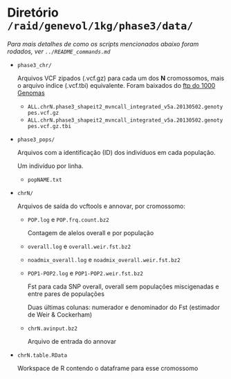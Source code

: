 # Diretório `/raid/genevol/1kg/phase3/data/`

*Para mais detalhes de como os scripts mencionados abaixo foram 
rodados, ver `../README_commands.md`*

- `phase3_chr/`

  Arquivos VCF zipados (.vcf.gz) para cada um dos **N** cromossomos,
  mais o arquivo índice (.vcf.tbi) equivalente. Foram baixados do
  [ftp do 1000 Genomas](ftp://ftp-trace.ncbi.nih.gov/1000genomes/ftp/release/20130502/)
  - `ALL.chrN.phase3_shapeit2_mvncall_integrated_v5a.20130502.genotypes.vcf.gz`
  - `ALL.chrN.phase3_shapeit2_mvncall_integrated_v5a.20130502.genotypes.vcf.gz.tbi`

- `phase3_pops/`

  Arquivos com a identificação (ID) dos indivíduos em cada
  população.

  Um indivíduo por linha.
  - `popNAME.txt`

- `chrN/`

  Arquivos de saída do vcftools e annovar, por cromossomo:
  
  - `POP.log` e `POP.frq.count.bz2`

    Contagem de alelos overall e por população

  - `overall.log` e `overall.weir.fst.bz2`

  - `noadmix_overall.log` e `noadmix_overall.weir.fst.bz2`
  
  - `POP1-POP2.log` e `POP1-POP2.weir.fst.bz2`

    Fst para cada SNP overall, overall sem populações miscigenadas
    e entre pares de populações

    Duas últimas colunas: numerador e denominador do Fst
    (estimador de Weir & Cockerham)

  - `chrN.avinput.bz2`

    Arquivo de entrada do annovar

-   `chrN.table.RData`

    Workspace de R contendo o dataframe para esse cromossomo

